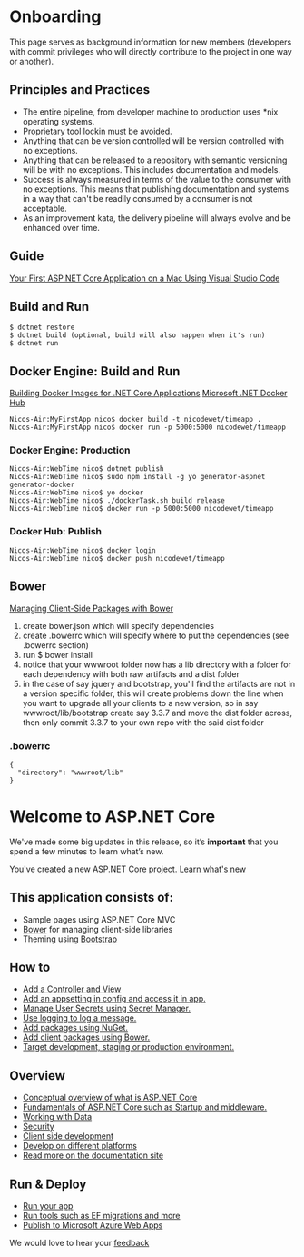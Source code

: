 # Onboarding

This page serves as background information for new members (developers with commit privileges who will directly contribute to the project in one way or another).

## Principles and Practices

* The entire pipeline, from developer machine to production uses *nix operating systems.
* Proprietary tool lockin must be avoided.
* Anything that can be version controlled will be version controlled with no exceptions.
* Anything that can be released to a repository with semantic versioning will be with no exceptions. This includes documentation and models.
* Success is always measured in terms of the value to the consumer with no exceptions. This means that publishing documentation and systems in a way that can't be readily consumed by a consumer is not acceptable.
* As an improvement kata, the delivery pipeline will always evolve and be enhanced over time.

## Guide 

[Your First ASP.NET Core Application on a Mac Using Visual Studio Code](https://docs.asp.net/en/latest/tutorials/your-first-mac-aspnet.html)

## Build and Run

    $ dotnet restore
    $ dotnet build (optional, build will also happen when it's run)
    $ dotnet run

## Docker Engine: Build and Run

[Building Docker Images for .NET Core Applications](https://docs.microsoft.com/en-us/dotnet/articles/core/docker/building-net-docker-images)
[Microsoft .NET Docker Hub](https://hub.docker.com/r/microsoft/dotnet/)

    Nicos-Air:MyFirstApp nico$ docker build -t nicodewet/timeapp .
    Nicos-Air:MyFirstApp nico$ docker run -p 5000:5000 nicodewet/timeapp

### Docker Engine: Production

    Nicos-Air:WebTime nico$ dotnet publish
    Nicos-Air:WebTime nico$ sudo npm install -g yo generator-aspnet generator-docker
    Nicos-Air:WebTime nico$ yo docker
    Nicos-Air:WebTime nico$ ./dockerTask.sh build release
    Nicos-Air:WebTime nico$ docker run -p 5000:5000 nicodewet/timeapp

### Docker Hub: Publish

    Nicos-Air:WebTime nico$ docker login
    Nicos-Air:WebTime nico$ docker push nicodewet/timeapp

## Bower

[Managing Client-Side Packages with Bower](https://docs.asp.net/en/latest/client-side/bower.html)

1. create bower.json which will specify dependencies
2. create .bowerrc which will specify where to put the dependencies (see .bowerrc section)
3. run $ bower install
4. notice that your wwwroot folder now has a lib directory with a folder for each dependency with both raw artifacts and a dist folder
5. in the case of say jquery and bootstrap, you'll find the artifacts are not in a version specific folder, this will create problems
down the line when you want to upgrade all your clients to a new version, so in say wwwroot/lib/bootstrap create say 3.3.7 and move
the dist folder across, then only commit 3.3.7 to your own repo with the said dist folder

### .bowerrc

    {
      "directory": "wwwroot/lib"
    }

# Welcome to ASP.NET Core

We've made some big updates in this release, so it’s **important** that you spend a few minutes to learn what’s new.

You've created a new ASP.NET Core project. [Learn what's new](https://go.microsoft.com/fwlink/?LinkId=518016)

## This application consists of:

*   Sample pages using ASP.NET Core MVC
*   [Bower](https://go.microsoft.com/fwlink/?LinkId=518004) for managing client-side libraries
*   Theming using [Bootstrap](https://go.microsoft.com/fwlink/?LinkID=398939)

## How to

*   [Add a Controller and View](https://go.microsoft.com/fwlink/?LinkID=398600)
*   [Add an appsetting in config and access it in app.](https://go.microsoft.com/fwlink/?LinkID=699562)
*   [Manage User Secrets using Secret Manager.](https://go.microsoft.com/fwlink/?LinkId=699315)
*   [Use logging to log a message.](https://go.microsoft.com/fwlink/?LinkId=699316)
*   [Add packages using NuGet.](https://go.microsoft.com/fwlink/?LinkId=699317)
*   [Add client packages using Bower.](https://go.microsoft.com/fwlink/?LinkId=699318)
*   [Target development, staging or production environment.](https://go.microsoft.com/fwlink/?LinkId=699319)

## Overview

*   [Conceptual overview of what is ASP.NET Core](https://go.microsoft.com/fwlink/?LinkId=518008)
*   [Fundamentals of ASP.NET Core such as Startup and middleware.](https://go.microsoft.com/fwlink/?LinkId=699320)
*   [Working with Data](https://go.microsoft.com/fwlink/?LinkId=398602)
*   [Security](https://go.microsoft.com/fwlink/?LinkId=398603)
*   [Client side development](https://go.microsoft.com/fwlink/?LinkID=699321)
*   [Develop on different platforms](https://go.microsoft.com/fwlink/?LinkID=699322)
*   [Read more on the documentation site](https://go.microsoft.com/fwlink/?LinkID=699323)

## Run & Deploy

*   [Run your app](https://go.microsoft.com/fwlink/?LinkID=517851)
*   [Run tools such as EF migrations and more](https://go.microsoft.com/fwlink/?LinkID=517853)
*   [Publish to Microsoft Azure Web Apps](https://go.microsoft.com/fwlink/?LinkID=398609)

We would love to hear your [feedback](https://go.microsoft.com/fwlink/?LinkId=518015)